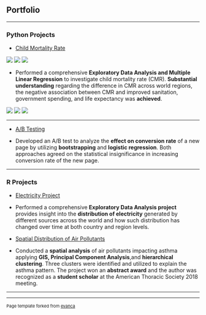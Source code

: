 ## Portfolio

---

### Python Projects

- [Child Mortality Rate](https://www.dropbox.com/s/5azup3ahsr02uj9/CMR_slides.pdf?dl=0)
<img src = "images/">
<img src = "images/">
<img src = "images/">

+  Performed a comprehensive **Exploratory Data Analysis and Multiple Linear Regression** to investigate child mortality rate (CMR). **Substantial understanding** regarding the difference in CMR across world regions, the negative association between CMR and improved sanitation, government spending, and life expectancy was **achieved**.
<img src = "images/">
<img src = "images/">
<img src = "images/">

---
- [A/B Testing](https://github.com/ngcao/Python-Projects/tree/master/AB%20Testing)
+  Developed an A/B test to analyze the **effect on conversion rate** of a new page by utilizing **bootstrapping** and **logistic regression**. Both approaches agreed on the statistical insignificance in increasing conversion rate of the new page.

---


### R Projects

- [Electricity Project](https://www.dropbox.com/s/bmzesdg00nfjdw8/electricity_project.pdf?dl=0)
+  Performed a comprehensive **Exploratory Data Analysis project** provides insight into the **distribution of electricity** generated by different sources across the world and how such distribution has changed over time at both country and region levels. 

- [Spatial Distribution of Air Pollutants](https://docs.google.com/presentation/d/1YLQTpE3e5_7Z70Jxq0sKhtwX7LUfV-86bd_GhQERCDY/edit)

+  Conducted a **spatial analysis** of air pollutants impacting asthma applying **GIS, Principal Component Analysis**,and **hierarchical clustering**. Three clusters were identified and utilized to explain the asthma pattern. The project won an **abstract award** and the author was recognized as a **student scholar** at the American Thoracic Society 2018 meeting.
---




---
<p style="font-size:11px">Page template forked from <a href="https://github.com/evanca/quick-portfolio">evanca</a></p>
<!-- Remove above link if you don't want to attibute -->
